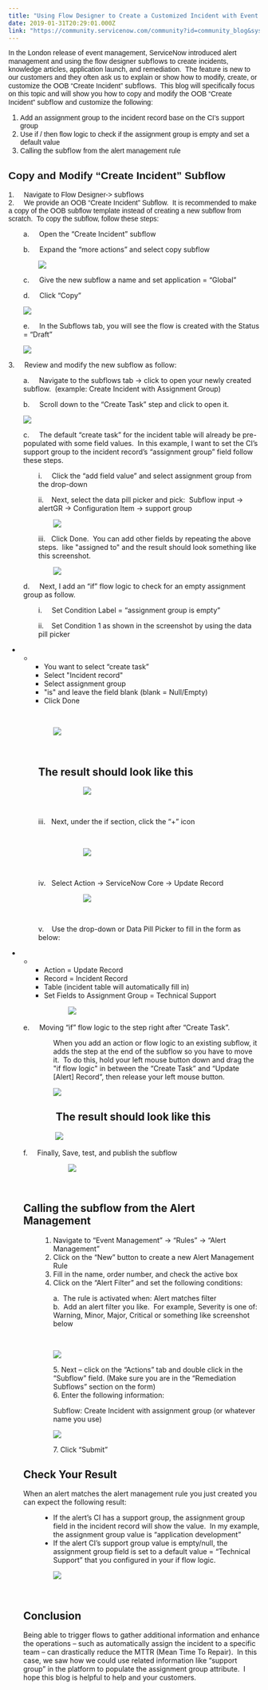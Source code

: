 ```yaml
---
title: "Using Flow Designer to Create a Customized Incident with Event Management"
date: 2019-01-31T20:29:01.000Z
link: "https://community.servicenow.com/community?id=community_blog&sys_id=af1c919edb1f67406c1c02d5ca961908"
---
```

<p><span style="font-family: arial, helvetica, sans-serif;">In the London release of event management, ServiceNow introduced alert management and using the flow designer </span>subflows<span style="font-family: arial, helvetica, sans-serif;"> to create incidents, knowledge articles, application launch, and remediation.<span class="Apple-converted-space">  </span>The feature is new to our customers and they often ask us to explain or show how to modify, create, or customize the OOB “Create Incident” </span>subflows<span style="font-family: arial, helvetica, sans-serif;">.  This blog will </span><span style="font-family: arial, helvetica, sans-serif;">specifically focus on this topic and will show you how to copy and modify the OOB “Create Incident” </span>subflow<span style="font-family: arial, helvetica, sans-serif;"> and customize the following:</span></p>
<ol><li class="li1"><span style="font-family: arial, helvetica, sans-serif;">Add an assignment group to the incident record base on the CI’s support group</span></li><li class="li1"><span style="font-family: arial, helvetica, sans-serif;">Use if / then flow logic to check if the assignment group is empty and set a default value</span></li><li class="li1"><span style="font-family: arial, helvetica, sans-serif;">Calling the </span>subflow<span style="font-family: arial, helvetica, sans-serif;"> from the alert management rule</span></li></ol>
<h2 class="p1"><span style="font-family: arial, helvetica, sans-serif;"><strong>Copy and Modify “Create Incident” Subflow</strong></span></h2>
<p><span style="font-family: arial, helvetica, sans-serif;">1.     Navigate to Flow Designer-&gt; </span>subflows<br /><span style="font-family: arial, helvetica, sans-serif;">2.     We provide an OOB “Create Incident” Subflow.</span><span class="Apple-converted-space" style="font-family: arial, helvetica, sans-serif;">  </span><span class="s1" style="font-family: arial, helvetica, sans-serif;">It is recommended to make a copy of the OOB subflow template instead of creating a new subflow from scratch.  To copy the subflow, f</span><span style="font-family: arial, helvetica, sans-serif;">ollow these steps:</span></p>
<p style="padding-left: 30px;">a.     Open the “Create Incident” subflow</p>
<p style="padding-left: 30px;">b.     Expand the “more actions” and select copy subflow</p>
<p style="padding-left: 60px;"><img style="max-width: 100%; max-height: 480px;" src="a19f1552db13a7406c1c02d5ca961934.iix" /></p>
<p style="padding-left: 30px;">c.     Give the new subflow a name and set application &#61; “Global”</p>
<p style="padding-left: 30px;">d.     Click “Copy”</p>
<p style="padding-left: 30px;"><img style="max-width: 100%; max-height: 480px;" src="6c02e95edb53a7406c1c02d5ca961931.iix" /></p>
<p class="p1" style="padding-left: 30px;">e.     In the Subflows tab, you will see the flow is created with the Status &#61; “Draft”</p>
<p style="padding-left: 30px;"><img style="max-width: 100%; max-height: 480px;" src="2cf1ad1edb53a7406c1c02d5ca9619af.iix" /></p>
<p>3.     Review and modify the new subflow as follow:</p>
<p style="padding-left: 30px;">a.     Navigate to the subflows tab -&gt; click to open your newly created subflow.  (example: Create Incident with Assignment Group)</p>
<p style="padding-left: 30px;">b.     Scroll down to the “Create Task” step and click to open it.</p>
<p style="padding-left: 30px;"><img style="max-width: 100%; max-height: 480px;" src="a78aa956db1ba7406c1c02d5ca96193e.iix" /></p>
<p style="padding-left: 30px;">c.     The default “create task” for the incident table will already be pre-populated with some field values.<span class="Apple-converted-space">  </span>In this example, I want to set the CI’s support group to the incident record’s “assignment group” field follow these steps.</p>
<p style="padding-left: 60px;">i.     Click the “add field value” and select assignment group from the drop-down</p>
<p style="padding-left: 60px;">ii.    Next, select the data pill picker and pick:<span class="Apple-converted-space">  </span>Subflow input -&gt; alertGR -&gt; Configuration Item -&gt; support group</p>
<p style="padding-left: 90px;"><img style="max-width: 100%; max-height: 480px;" src="283ea59adb9ba7406c1c02d5ca96191f.iix" /></p>
<p style="padding-left: 60px;">iii.   Click Done.  You can add other fields by repeating the above steps.  like &#34;assigned to&#34; and the result should look something like this screenshot.  </p>
<p style="padding-left: 90px;"><img style="max-width: 100%; max-height: 480px;" src="f59fa55adbdba7406c1c02d5ca9619eb.iix" /></p>
<p style="padding-left: 30px;">d.     Next, I add an “if” flow logic to check for an empty assignment group as follow.</p>
<p style="padding-left: 60px;">i.     Set Condition Label &#61; “assignment group is empty”</p>
<p style="padding-left: 60px;">ii.    Set Condition 1 as shown in the screenshot by using the data pill picker</p>
<ul><li>
<ul><li>
<ul><li>You want to select “create task”</li><li>Select &#34;Incident record&#34;</li><li>Select assignment group</li><li>&#34;is&#34; and leave the field blank (blank &#61; Null/Empty)</li><li>Click Done</li></ul>
</li></ul>
</li></ul>
<p style="padding-left: 90px;"> </p>
<p style="padding-left: 90px;"><img style="max-width: 100%; max-height: 480px;" src="e8b2b996db5fa7406c1c02d5ca961950.iix" /></p>
<p> </p>
<h2 style="padding-left: 60px;"><strong>The result should look like this</strong></h2>
<p style="padding-left: 150px;"><strong><img style="max-width: 100%; max-height: 480px;" src="9fd3b116db9fa7406c1c02d5ca9619c8.iix" /></strong></p>
<p style="padding-left: 150px;"> </p>
<p style="padding-left: 60px;">iii.   Next, under the if section, click the “&#43;” icon</p>
<p style="padding-left: 90px;"> </p>
<p style="padding-left: 150px;"><img style="max-width: 100%; max-height: 480px;" src="fa86b9d6db13e7406c1c02d5ca9619bd.iix" /></p>
<p style="padding-left: 150px;"> </p>
<p style="padding-left: 60px;">iv.   Select Action -&gt; ServiceNow Core -&gt; Update Record</p>
<p style="padding-left: 150px;"><img style="max-width: 100%; max-height: 480px;" src="38d6f99adb13e7406c1c02d5ca96198f.iix" /></p>
<p style="padding-left: 150px;"> </p>
<p style="padding-left: 60px;">v.    Use the drop-down or Data Pill Picker to fill in the form as below:</p>
<ul><li>
<ul><li>
<ul><li>Action &#61; Update Record</li><li>Record &#61; Incident Record</li><li>Table (incident table will automatically fill in)</li><li>Set Fields to Assignment Group &#61; Technical Support</li></ul>
</li></ul>
</li></ul>
<p style="padding-left: 120px;"><img style="max-width: 100%; max-height: 480px;" src="4377fd12db53e7406c1c02d5ca96190a.iix" />  </p>
<p style="padding-left: 30px;">e.     Moving “if” flow logic to the step right after “Create Task”.<span class="Apple-converted-space">  </span></p>
<p style="padding-left: 90px;">When you add an action or flow logic to an existing subflow, it adds the step at the end of the subflow so you have to move it.<span class="Apple-converted-space">  </span>To do this, hold your left mouse button down and drag the &#34;if flow logic&#34; in between the “Create Task” and “Update [Alert] Record”, then release your left mouse button.</p>
<p style="padding-left: 90px;"><img style="max-width: 100%; max-height: 480px;" src="f7044296db9be7406c1c02d5ca9619ea.iix" /></p>
<h2 style="padding-left: 90px;"> <strong>The result should look like this</strong></h2>
<p style="padding-left: 90px;"> <img style="max-width: 100%; max-height: 480px;" src="60448ad6db9be7406c1c02d5ca961970.iix" /></p>
<p style="padding-left: 30px;">f.     Finally, Save, test, and publish the subflow</p>
<p style="padding-left: 120px;"><img style="max-width: 100%; max-height: 480px;" src="96944a9adb9be7406c1c02d5ca9619f1.iix" /></p>
<p style="padding-left: 120px;"> </p>
<h2 style="padding-left: 30px;"><strong>Calling the subflow from the Alert Management</strong></h2>
<ol style="padding-left: 90px;"><li>Navigate to “Event Management” -&gt; “Rules” -&gt; “Alert Management”</li><li>Click on the “New” button to create a new Alert Management Rule</li><li>Fill in the name, order number, and check the active box</li><li>Click on the “Alert Filter” and set the following conditions:</li></ol>
<p style="padding-left: 90px;">a.  The rule is activated when: Alert matches filter<br />b.  Add an alert filter you like.<span class="Apple-converted-space">  </span>For example, Severity is one of: Warning, Minor, Major, Critical or something like screenshot below</p>
<p style="padding-left: 90px;"> </p>
<p style="padding-left: 90px;"><img style="max-width: 100%; max-height: 480px;" src="84f5c6d6dbdbe7406c1c02d5ca961908.iix" /></p>
<p style="padding-left: 90px;">5. Next – click on the “Actions” tab and double click in the “Subflow” field. (Make sure you are in the “Remediation Subflows” section on the form)<br />6. Enter the following information:</p>
<p style="padding-left: 90px;">Subflow: Create Incident with assignment group (or whatever name you use)</p>
<p style="padding-left: 90px;"><img style="max-width: 100%; max-height: 480px;" src="b4760a9adbdbe7406c1c02d5ca961981.iix" /></p>
<p style="padding-left: 90px;">7. Click “Submit”</p>
<h2 style="padding-left: 30px;"><strong>Check Your Result</strong></h2>
<p style="padding-left: 30px;">When an alert matches the alert management rule you just created you can expect the following result:</p>
<ul class="ul1" style="padding-left: 90px;"><li>If the alert’s CI has a support group, the assignment group field in the incident record will show the value.  In my example, the assignment group value is “application development”</li><li>If the alert CI’s support group value is empty/null, the assignment group field is set to a default value &#61; “Technical Support” that you configured in your if flow logic.</li></ul>
<p style="padding-left: 90px;"><img style="max-width: 100%; max-height: 480px;" src="88274212db1fe7406c1c02d5ca9619cb.iix" /></p>
<p style="padding-left: 90px;"> </p>
<h2 style="padding-left: 30px;"><strong>Conclusion</strong></h2>
<p style="padding-left: 30px;">Being able to trigger flows to gather additional information and enhance the operations – such as automatically assign the incident to a specific team – can drastically reduce the MTTR (Mean Time To Repair).<span class="Apple-converted-space">  </span>In this case, we saw how we could use related information like “support group” in the platform to populate the assignment group attribute.<span class="Apple-converted-space">  </span>I hope this blog is helpful to help and your customers.</p>